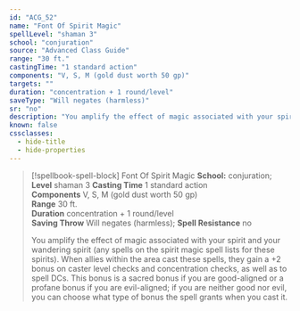 ```yaml
---
id: "ACG_52"
name: "Font Of Spirit Magic"
spellLevel: "shaman 3"
school: "conjuration"
source: "Advanced Class Guide"
range: "30 ft."
castingTime: "1 standard action"
components: "V, S, M (gold dust worth 50 gp)"
targets: ""
duration: "concentration + 1 round/level"
saveType: "Will negates (harmless)"
sr: "no"
description: "You amplify the effect of magic associated with your spirit and your wandering spirit (any spells on the spirit magic spell lists for these spirits). When allies within the area cast these spells, they gain a +2 bonus on caster level checks and  concentration checks, as well as to spell DCs. This bonus is a sacred bonus if you are good-aligned or a profane bonus if you are evil-aligned; if you are neither good nor evil, you can choose what type of bonus the spell grants when you cast it."
known: false
cssclasses:
  - hide-title
  - hide-properties
---
```


> [!spellbook-spell-block] Font Of Spirit Magic
> **School:** conjuration; **Level** shaman 3
> **Casting Time** 1 standard action  
> **Components** V, S, M (gold dust worth 50 gp)  
> **Range** 30 ft.  
> **Duration** concentration + 1 round/level  
> **Saving Throw** Will negates (harmless); **Spell Resistance** no
> 
> You amplify the effect of magic associated with your spirit and your wandering spirit (any spells on the spirit magic spell lists for these spirits). When allies within the area cast these spells, they gain a +2 bonus on caster level checks and  concentration checks, as well as to spell DCs. This bonus is a sacred bonus if you are good-aligned or a profane bonus if you are evil-aligned; if you are neither good nor evil, you can choose what type of bonus the spell grants when you cast it.